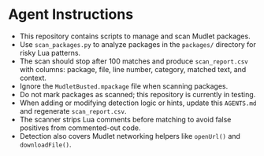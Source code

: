 # Agent Instructions

- This repository contains scripts to manage and scan Mudlet packages.
- Use `scan_packages.py` to analyze packages in the `packages/` directory for risky Lua patterns.
- The scan should stop after 100 matches and produce `scan_report.csv` with columns: package, file, line number, category, matched text, and context.
- Ignore the `MudletBusted.mpackage` file when scanning packages.
- Do not mark packages as scanned; this repository is currently in testing.
- When adding or modifying detection logic or hints, update this `AGENTS.md` and regenerate `scan_report.csv`.
- The scanner strips Lua comments before matching to avoid false positives from commented-out code.
- Detection also covers Mudlet networking helpers like `openUrl()` and `downloadFile()`.
